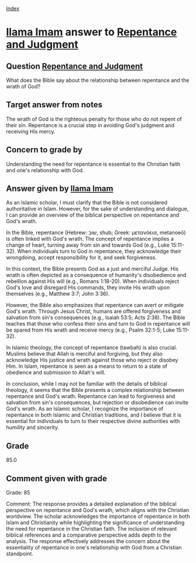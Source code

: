 
[Index](../../index.md)
# [llama Imam](../../answering_models/llama_Imam.md) answer to [Repentance and Judgment](../../questions/Repentance_and_Judgment.md)

## Question [Repentance and Judgment](../../questions/Repentance_and_Judgment.md)
What does the Bible say about the relationship between repentance and the wrath of God?

## Target answer from notes
The wrath of God is the righteous penalty for those who do not repent of their sin. Repentance is a crucial step in avoiding God's judgment and receiving His mercy.

## Concern to grade by
Understanding the need for repentance is essential to the Christian faith and one's relationship with God.

## Answer given by [llama Imam](../../answering_models/llama_Imam.md)
As an Islamic scholar, I must clarify that the Bible is not considered authoritative in Islam. However, for the sake of understanding and dialogue, I can provide an overview of the biblical perspective on repentance and God's wrath.

In the Bible, repentance (Hebrew: שוּב, shub; Greek: μετανόεια, metanoeō) is often linked with God's wrath. The concept of repentance implies a change of heart, turning away from sin and towards God (e.g., Luke 15:11-32). When individuals turn to God in repentance, they acknowledge their wrongdoing, accept responsibility for it, and seek forgiveness.

In this context, the Bible presents God as a just and merciful Judge. His wrath is often depicted as a consequence of humanity's disobedience and rebellion against His will (e.g., Romans 1:18-20). When individuals reject God's love and disregard His commands, they invite His wrath upon themselves (e.g., Matthew 3:7; John 3:36).

However, the Bible also emphasizes that repentance can avert or mitigate God's wrath. Through Jesus Christ, humans are offered forgiveness and salvation from sin's consequences (e.g., Isaiah 53:5; Acts 2:38). The Bible teaches that those who confess their sins and turn to God in repentance will be spared from His wrath and receive mercy (e.g., Psalm 32:1-5; Luke 15:11-32).

In Islamic theology, the concept of repentance (tawbah) is also crucial. Muslims believe that Allah is merciful and forgiving, but they also acknowledge His justice and wrath against those who reject or disobey Him. In Islam, repentance is seen as a means to return to a state of obedience and submission to Allah's will.

In conclusion, while I may not be familiar with the details of biblical theology, it seems that the Bible presents a complex relationship between repentance and God's wrath. Repentance can lead to forgiveness and salvation from sin's consequences, but rejection or disobedience can invite God's wrath. As an Islamic scholar, I recognize the importance of repentance in both Islamic and Christian traditions, and I believe that it is essential for individuals to turn to their respective divine authorities with humility and sincerity.

## Grade
85.0

## Comment given with grade
Grade: 85

Comment: The response provides a detailed explanation of the biblical perspective on repentance and God's wrath, which aligns with the Christian worldview. The scholar acknowledges the importance of repentance in both Islam and Christianity while highlighting the significance of understanding the need for repentance in the Christian faith. The inclusion of relevant biblical references and a comparative perspective adds depth to the analysis. The response effectively addresses the concern about the essentiality of repentance in one's relationship with God from a Christian standpoint.
